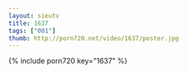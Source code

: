 ```yaml
--- 
layout: sieutv
title: 1637
tags: ["001"]
thumb: http://porn720.net/video/1637/poster.jpg
---
```

{% include porn720 key="1637" %} 
